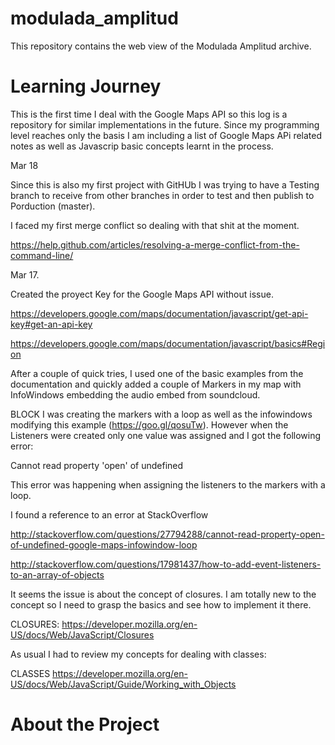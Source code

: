 # modulada_amplitud

This repository contains the web view of the Modulada Amplitud archive. 

# Learning Journey

This is the first time I deal with the Google Maps API so this log is a repository for similar implementations in the future. Since my programming level reaches only the basis I am including a list of Google Maps APi related notes as well as Javascrip basic concepts learnt in the process.

Mar 18

Since this is also my first project with GitHUb I was trying to have a Testing branch to receive from other branches in order to test and then publish to Porduction (master).

I faced my first merge conflict so dealing with that shit at the moment.  

https://help.github.com/articles/resolving-a-merge-conflict-from-the-command-line/
  
Mar 17.

Created the proyect Key for the Google  Maps API without issue.  

https://developers.google.com/maps/documentation/javascript/get-api-key#get-an-api-key

https://developers.google.com/maps/documentation/javascript/basics#Region

After a couple of quick tries, I used one of the basic examples from the documentation and quickly added a couple of Markers in my map with InfoWindows embedding the audio embed from soundcloud.

BLOCK
I was creating the markers with a loop as well as the infowindows modifying this example (https://goo.gl/qosuTw). However when the Listeners were created only one value was assigned and I got the following error:  
  
Cannot read property 'open' of undefined

This error was happening when assigning the listeners to the markers with a loop.

I found a reference to an error at StackOverflow  
  
http://stackoverflow.com/questions/27794288/cannot-read-property-open-of-undefined-google-maps-infowindow-loop  
  
http://stackoverflow.com/questions/17981437/how-to-add-event-listeners-to-an-array-of-objects

It seems the issue is about the concept of closures. I am totally new to the concept so I need to grasp the basics and see how to implement it there. 

CLOSURES:
https://developer.mozilla.org/en-US/docs/Web/JavaScript/Closures  
 
   
 As usual I had to review my concepts for dealing with classes:  

CLASSES
https://developer.mozilla.org/en-US/docs/Web/JavaScript/Guide/Working_with_Objects









# About the Project
